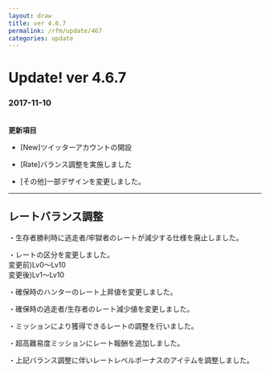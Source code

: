```yaml
---
layout: draw
title: ver 4.6.7
permalink: /rfm/update/467
categories: update
---
```



# Update! ver 4.6.7
### 2017-11-10
<br>
<strong>更新項目</strong><br>

+ [New]ツイッターアカウントの開設<br>

+ [Rate]バランス調整を実施しました<br>

+ [その他]一部デザインを変更しました。<br>

  
---------------------
## レートバランス調整

・生存者勝利時に逃走者/牢獄者のレートが減少する仕様を廃止しました。<br>

・レートの区分を変更しました。<br>
変更前)Lv0～Lv10<br>
変更後)Lv1～Lv10<br>

・確保時のハンターのレート上昇値を変更しました。<br>

・確保時の逃走者/生存者のレート減少値を変更しました。<br>

・ミッションにより獲得できるレートの調整を行いました。<br>

・超高難易度ミッションにレート報酬を追加しました。<br>

・上記バランス調整に伴いレートレベルボーナスのアイテムを調整しました。<br>
